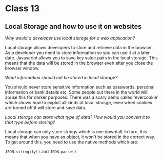 # Class 13

## Local Storage and how to use it on websites

*Why would a developer use local storage for a web application?*

Local storage allows developers to store and retrieve data in the browser. As a developer you need to store information so you can use it at a later date. Javascript allows you to save key value pairs in the local storage. This means that the data will be stored in the browser even after you close the browser window.

*What information should not be stored in local storage?*

You should never store sensitive information such as passwords, personal information or bank details etc. Some people out there in the world will abuse this for darker purposes. There was a scary demo called 'evercookie' which shows how to exploit all kinds of local storage, even when cookies are turned off it will store and save data.

*Local storage can store what type of data? How would you convert it to that type before storing?*

Local storage can only store strings which is one downfall. In turn, this means that when you have an object, it won't be stored in the correct way. To get around this, you need to use the native methods which are: 

`JSON.stringify()` and `JSON.parse()`




